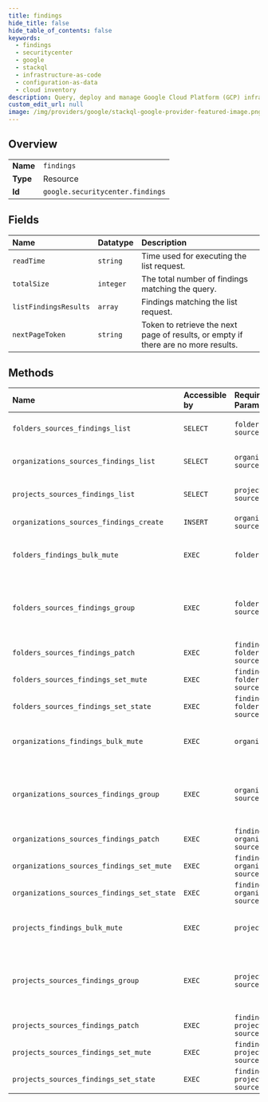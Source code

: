 ```yaml
---
title: findings
hide_title: false
hide_table_of_contents: false
keywords:
  - findings
  - securitycenter
  - google    
  - stackql
  - infrastructure-as-code
  - configuration-as-data
  - cloud inventory
description: Query, deploy and manage Google Cloud Platform (GCP) infrastructure and resources using SQL
custom_edit_url: null
image: /img/providers/google/stackql-google-provider-featured-image.png
---
```

  
    

## Overview
<table><tbody>
<tr><td><b>Name</b></td><td><code>findings</code></td></tr>
<tr><td><b>Type</b></td><td>Resource</td></tr>
<tr><td><b>Id</b></td><td><code>google.securitycenter.findings</code></td></tr>
</tbody></table>

## Fields
| Name | Datatype | Description |
|:-----|:---------|:------------|
| `readTime` | `string` | Time used for executing the list request. |
| `totalSize` | `integer` | The total number of findings matching the query. |
| `listFindingsResults` | `array` | Findings matching the list request. |
| `nextPageToken` | `string` | Token to retrieve the next page of results, or empty if there are no more results. |
## Methods
| Name | Accessible by | Required Params | Description |
|:-----|:--------------|:----------------|:------------|
| `folders_sources_findings_list` | `SELECT` | `foldersId, sourcesId` | Lists an organization or source's findings. To list across all sources provide a `-` as the source id. Example: /v1/organizations/&#123;organization_id&#125;/sources/-/findings |
| `organizations_sources_findings_list` | `SELECT` | `organizationsId, sourcesId` | Lists an organization or source's findings. To list across all sources provide a `-` as the source id. Example: /v1/organizations/&#123;organization_id&#125;/sources/-/findings |
| `projects_sources_findings_list` | `SELECT` | `projectsId, sourcesId` | Lists an organization or source's findings. To list across all sources provide a `-` as the source id. Example: /v1/organizations/&#123;organization_id&#125;/sources/-/findings |
| `organizations_sources_findings_create` | `INSERT` | `organizationsId, sourcesId` | Creates a finding. The corresponding source must exist for finding creation to succeed. |
| `folders_findings_bulk_mute` | `EXEC` | `foldersId` | Kicks off an LRO to bulk mute findings for a parent based on a filter. The parent can be either an organization, folder or project. The findings matched by the filter will be muted after the LRO is done. |
| `folders_sources_findings_group` | `EXEC` | `foldersId, sourcesId` | Filters an organization or source's findings and groups them by their specified properties. To group across all sources provide a `-` as the source id. Example: /v1/organizations/&#123;organization_id&#125;/sources/-/findings, /v1/folders/&#123;folder_id&#125;/sources/-/findings, /v1/projects/&#123;project_id&#125;/sources/-/findings |
| `folders_sources_findings_patch` | `EXEC` | `findingsId, foldersId, sourcesId` | Creates or updates a finding. The corresponding source must exist for a finding creation to succeed. |
| `folders_sources_findings_set_mute` | `EXEC` | `findingsId, foldersId, sourcesId` | Updates the mute state of a finding. |
| `folders_sources_findings_set_state` | `EXEC` | `findingsId, foldersId, sourcesId` | Updates the state of a finding. |
| `organizations_findings_bulk_mute` | `EXEC` | `organizationsId` | Kicks off an LRO to bulk mute findings for a parent based on a filter. The parent can be either an organization, folder or project. The findings matched by the filter will be muted after the LRO is done. |
| `organizations_sources_findings_group` | `EXEC` | `organizationsId, sourcesId` | Filters an organization or source's findings and groups them by their specified properties. To group across all sources provide a `-` as the source id. Example: /v1/organizations/&#123;organization_id&#125;/sources/-/findings, /v1/folders/&#123;folder_id&#125;/sources/-/findings, /v1/projects/&#123;project_id&#125;/sources/-/findings |
| `organizations_sources_findings_patch` | `EXEC` | `findingsId, organizationsId, sourcesId` | Creates or updates a finding. The corresponding source must exist for a finding creation to succeed. |
| `organizations_sources_findings_set_mute` | `EXEC` | `findingsId, organizationsId, sourcesId` | Updates the mute state of a finding. |
| `organizations_sources_findings_set_state` | `EXEC` | `findingsId, organizationsId, sourcesId` | Updates the state of a finding. |
| `projects_findings_bulk_mute` | `EXEC` | `projectsId` | Kicks off an LRO to bulk mute findings for a parent based on a filter. The parent can be either an organization, folder or project. The findings matched by the filter will be muted after the LRO is done. |
| `projects_sources_findings_group` | `EXEC` | `projectsId, sourcesId` | Filters an organization or source's findings and groups them by their specified properties. To group across all sources provide a `-` as the source id. Example: /v1/organizations/&#123;organization_id&#125;/sources/-/findings, /v1/folders/&#123;folder_id&#125;/sources/-/findings, /v1/projects/&#123;project_id&#125;/sources/-/findings |
| `projects_sources_findings_patch` | `EXEC` | `findingsId, projectsId, sourcesId` | Creates or updates a finding. The corresponding source must exist for a finding creation to succeed. |
| `projects_sources_findings_set_mute` | `EXEC` | `findingsId, projectsId, sourcesId` | Updates the mute state of a finding. |
| `projects_sources_findings_set_state` | `EXEC` | `findingsId, projectsId, sourcesId` | Updates the state of a finding. |
